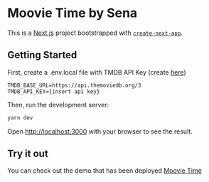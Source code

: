 # Moovie Time by Sena
This is a [Next.js](https://nextjs.org/) project bootstrapped with [`create-next-app`](https://github.com/vercel/next.js/tree/canary/packages/create-next-app).

## Getting Started

First, create a .env.local file with TMDB API Key (create [here](https://www.themoviedb.org/))  
```env
TMDB_BASE_URL=https://api.themoviedb.org/3
TMDB_API_KEY={insert api key}
```

Then, run the development server:

```bash
yarn dev
```

Open [http://localhost:3000](http://localhost:3000) with your browser to see the result.

## Try it out

You can check out the demo that has been deployed [Moovie Time](https://moovie-time-perqara.vercel.app/)
